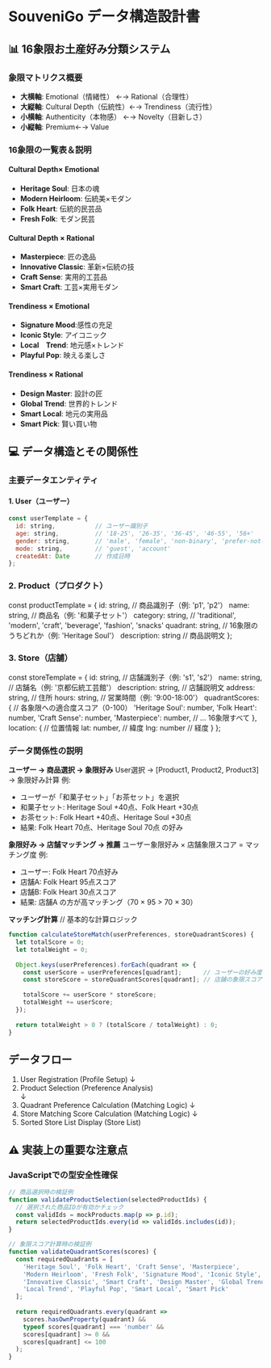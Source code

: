 # SouveniGo データ構造設計書

## 📊 16象限お土産好み分類システム

### 象限マトリクス概要
- **大横軸**: Emotional（情緒性） ←→ Rational（合理性）
- **大縦軸**: Cultural Depth（伝統性）←→ Trendiness（流行性）
- **小横軸**: Authenticity（本物感） ←→ Novelty（目新しさ）
- **小縦軸**: Premium←→ Value


### 16象限の一覧表＆説明

#### Cultural Depth× Emotional
- **Heritage Soul**: 日本の魂
- **Modern Heirloom**: 伝統美×モダン
- **Folk Heart**: 伝統的民芸品
- **Fresh Folk**: モダン民芸

#### Cultural Depth × Rational  
- **Masterpiece**: 匠の逸品
- **Innovative Classic**: 革新×伝統の技
- **Craft Sense**: 実用的工芸品
- **Smart Craft**: 工芸×実用モダン

#### Trendiness × Emotional
- **Signature Mood**:感性の充足
- **Iconic Style**: アイコニック
- **Local　Trend**: 地元感×トレンド
- **Playful Pop**: 映える楽しさ

#### Trendiness × Rational
- **Design Master**: 設計の匠
- **Global Trend**: 世界的トレンド
- **Smart Local**: 地元の実用品
- **Smart Pick**: 賢い買い物

## 💻 データ構造とその関係性

### 主要データエンティティ

#### 1. User（ユーザー）
```javascript
const userTemplate = {
  id: string,           // ユーザー識別子
  age: string,          // '18-25', '26-35', '36-45', '46-55', '56+'
  gender: string,       // 'male', 'female', 'non-binary', 'prefer-not-to-say'
  mode: string,         // 'guest', 'account'
  createdAt: Date       // 作成日時
};
```

### 2. Product（プロダクト）
const productTemplate = {
  id: string,           // 商品識別子（例: 'p1', 'p2'）
  name: string,         // 商品名（例: '和菓子セット'）
  category: string,     // 'traditional', 'modern', 'craft', 'beverage', 'fashion', 'snacks'
  quadrant: string,     // 16象限のうちどれか（例: 'Heritage Soul'）
  description: string   // 商品説明文
};

### 3. Store（店舗）
const storeTemplate = {
  id: string,                    // 店舗識別子（例: 's1', 's2'）
  name: string,                  // 店舗名（例: '京都伝統工芸館'）
  description: string,           // 店舗説明文
  address: string,               // 住所
  hours: string,                 // 営業時間（例: '9:00-18:00'）
  quadrantScores: {              // 各象限への適合度スコア（0-100）
    'Heritage Soul': number,
    'Folk Heart': number,
    'Craft Sense': number,
    'Masterpiece': number,
    // ... 16象限すべて
  },
  location: {                    // 位置情報
    lat: number,                 // 緯度
    lng: number                  // 経度
  }
};


### データ関係性の説明

**ユーザー → 商品選択 → 象限好み**
User選択 → [Product1, Product2, Product3] → 象限好み計算
例: 
- ユーザーが「和菓子セット」「お茶セット」を選択
- 和菓子セット: Heritage Soul +40点、Folk Heart +30点
- お茶セット: Folk Heart +40点、Heritage Soul +30点
- 結果: Folk Heart 70点、Heritage Soul 70点 の好み


**象限好み → 店舗マッチング → 推薦**
ユーザー象限好み × 店舗象限スコア = マッチング度
例:
- ユーザー: Folk Heart 70点好み
- 店舗A: Folk Heart 95点スコア  
- 店舗B: Folk Heart 30点スコア
- 結果: 店舗A の方が高マッチング（70 × 95 > 70 × 30）


**マッチング計算**
// 基本的な計算ロジック
```javascript
function calculateStoreMatch(userPreferences, storeQuadrantScores) {
  let totalScore = 0;
  let totalWeight = 0;
  
  Object.keys(userPreferences).forEach(quadrant => {
    const userScore = userPreferences[quadrant];      // ユーザーの好み度
    const storeScore = storeQuadrantScores[quadrant]; // 店舗の象限スコア
    
    totalScore += userScore * storeScore;
    totalWeight += userScore;
  });
  
  return totalWeight > 0 ? (totalScore / totalWeight) : 0;
}
```

## データフロー ##
1. User Registration (Profile Setup)
   ↓
2. Product Selection (Preference Analysis)  
   ↓
3. Quadrant Preference Calculation (Matching Logic)
   ↓
4. Store Matching Score Calculation (Matching Logic)
   ↓
5. Sorted Store List Display (Store List)



## ⚠️ 実装上の重要な注意点

### JavaScriptでの型安全性確保
```javascript
// 商品選択時の検証例
function validateProductSelection(selectedProductIds) {
  // 選択された商品IDが有効かチェック
  const validIds = mockProducts.map(p => p.id);
  return selectedProductIds.every(id => validIds.includes(id));
}

// 象限スコア計算時の検証例  
function validateQuadrantScores(scores) {
  const requiredQuadrants = [
    'Heritage Soul', 'Folk Heart', 'Craft Sense', 'Masterpiece',
    'Modern Heirloom', 'Fresh Folk', 'Signature Mood', 'Iconic Style',
    'Innovative Classic', 'Smart Craft', 'Design Master', 'Global Trend',
    'Local Trend', 'Playful Pop', 'Smart Local', 'Smart Pick'
  ];
  
  return requiredQuadrants.every(quadrant => 
    scores.hasOwnProperty(quadrant) && 
    typeof scores[quadrant] === 'number' &&
    scores[quadrant] >= 0 && 
    scores[quadrant] <= 100
  );
}